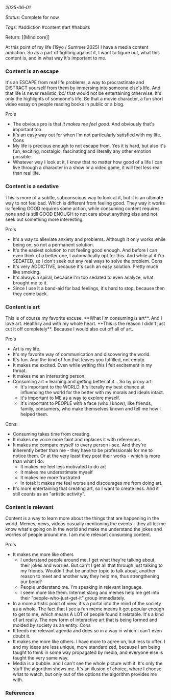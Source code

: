*2025-06-01*

*Status:* Complete for now

*Tags:* #addiction #content #art #habbits 

Return: [[Mind core]]

At this point of my life (19yo / Summer 2025) I have a media content addiction. So as a part of fighting against it, I want to figure out, what this content is, and in what way it's important to me.

<h3>Content is an escape</h3>
It's an ESCAPE from real life problems, a way to procrastinate and DISTRACT yourself from them by immersing into someone else's life. And that life is never realistic, bc/ that would not be entertaining otherwise. It's only the highlights of someone's life. Be that a movie character, a fun short video essay on people reading books in public or a blog. 

Pro's
- The obvious pro is that *it makes me feel good*. And obviously that's important too.
- It's an easy way out for when I'm not particularly satisfied with my life.
Cons
- My life is precious enough to not escape from. Yes it is hard, but also it's fun, exciting, nostalgic, fascinating and literally any other emotion possible.
- Whatever way I look at it, I know that no matter how good of a life I can live through a character in a show or a video game, it will feel less real than real life.
<h3>Content is a sedative</h3>
This is more of a subtle, subconscious way to look at it, but it is an ultimate way to not feel bad. Which is different from feeling good. They way it works is: feeling GOOD requires some action, while consuming content requires none and is still GOOD ENOUGH to not care about anything else and not seek out something more interesting.

Pro's
- It's a way to alleviate anxiety and problems. Although it only works while being on, so not a permanent solution.
- It's the easiest solution to not feeling good enough. And before I can even think of a better one, I automatically opt for this. And while at it I'm SEDATED, so I don't seek out any real ways to solve the problem.
Cons
- It's very ADDICTIVE, because it's such an easy solution. Pretty much like smoking.
- It's always a spiral, because I'm too sedated to even analyze, what brought me to it.
- Since I use it a band-aid for bad feelings, it's hard to stop, because then they come back.

<h3>Content is art</h3>
This is of course my favorite excuse. **What I'm consuming is art**. And I love art. Healthily and with my whole heart. **This is the reason I didn't just cut it off completely**. Because I would also cut off all of art. 

Pro's
- Art is my life.
- It's my favorite way of communication and discovering the world.
- It's fun. And the kind of fun that leaves you fulfilled, not empty.
- It makes me excited. Even while writing this I felt excitement in my throat.
- It makes me an interesting person.
-  Consuming art = learning and getting better at it... So by proxy art:
	- It's important to the WORLD. It's literally my best chance at influencing the world for the better with my morals and ideals intact.
	- it's important to ME as a way to explore myself.
	- It's important to PEOPLE with a face (who I know), like friends, family, consumers, who make themselves known and tell me how I helped them.

Cons:
- Consuming takes time from creating.
- It makes my voice more faint and replaces it with references.
- It makes me compare myself to every person I see. And they're inherently better than me - they have to be professionals for me to notice them. Or at the very least they post their works - which is more than what I do.
	- It makes me feel less motivated to do art
	- It makes me underestimate myself
	- It makes me more frustrated
	- In total: it makes me feel worse and discourages me from doing art.
- It's more entertaining that creating art, so I want to create less. And it still counts as an "artistic activity".


<h3>Content is relevant</h3>

Content is a way to learn more about the things that are happening in the world. Memes, news, videos casually mentioning the events - they all let me know what's going on in the world and make me understand the jokes and worries of people around me. I am more relevant consuming content.

Pro's
- It makes me more like others
	- I understand people around me. I get what they're talking about, their jokes and worries. But can't I get all that through just talking to my friends. Wouldn't that be another topic to talk about, another reason to meet and another way they help me, thus strengthening our bond?
	- People understand me. I'm speaking in relevant language.
	- I seem more like them. Internet slang and memes help me get into their "people-who-just-get-it" group immediately. 
- In a more artistic point of view, it's a portal into the mind of the society as a whole. The fact that I see a fun meme means it got popular enough to get to me, which means A LOT of people found it relatable. It's a kind of art really. The new form of interactive art that is being formed and molded by society as an entity.
Cons
- It feeds me relevant agenda and does so in a way in which I can't even doubt it.
- It makes me more like others. I have more to agree on, but less to offer. I and my ideas are less unique, more standardized, because I am being taught to think in some way propagated by media, and everyone else is taught the very same way. 
- Media is a bubble. and I can't see the whole picture with it. It's only the stuff the algorithm shows me. It's an illusion of choice, where I choose what to watch, but only out of the options the algorithm provides me with.


### References